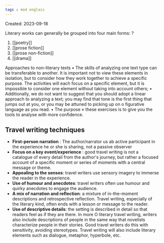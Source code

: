 ```yaml
---
tags : mod englais
---
```

Created: 2023-09-18

Literary works can generally be grouped into four main forms: 
?
1. [[poetry]]
2. [[prose fiction]]
3. [[prose non-fiction]]
4. [[drama]]

Approaches to non-literary texts 
• The skills of analyzing one text type can be transferable to another. It is important not to view these elements in isolation, but to consider how they work together to achieve a specific purpose. The activities will each focus on a specific element, but it is impossible to consider one element without taking into account others; 
• Additionally, we do not want to suggest that you should adopt a linear approach to analyzing a text; you may find that tone is the first thing that jumps out at you, or you may be attuned to picking up on o figurative language as you read.
• The purpose « these exercises is to give you the tools to analyse with more confidence.

## Travel writing techniques
- **First-person narration** : The author/narrator us ab active participant in the experience he or she is sharing, not a passive observer
- **Focus on a key event/experience** : good travel writing is not a catalogue of every detail from the author's journey, but rather a focused account of a specific moment or series of moments with a central message or theme.
- **Appealing to the senses**: travel writers use sensory imagery to immerse the reader in the experience.
- **Use of humour and anecdotes**: travel writers often use humour and quirky anecdotes to engage the audience.
- **A mix of narration and reflection**: a mixture of in-the-moment descriptions and retrospective reflection. Travel writing, especially of the literary kind, often ends with a lesson or message to the reader.
- **Use of descriptive details**: the setting is described in detail so that readers feel as if they are there. In more O literary travel writing, writers also include descriptions of people in the same way that novelists characterize people in their stories. Good travel writers do this with sensitivity, avoiding stereotypes. Travel writing will also include literary elements such as dialogue, metaphor, hyperbole, etc.